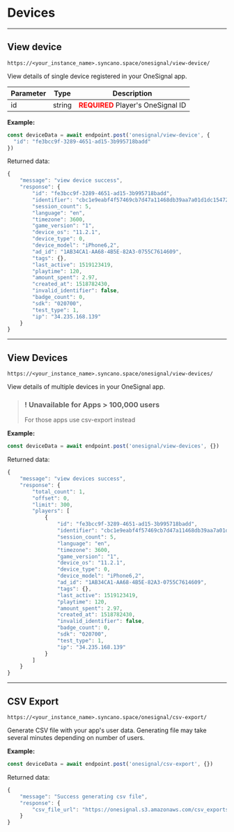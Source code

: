 
# Devices
---

## View device

```
https://<your_instance_name>.syncano.space/onesignal/view-device/
```

View details of single device registered in your OneSignal app.

Parameter |  Type  | Description
--------- | ------ | -----------
id  | string | **<font color="red"> REQUIRED </font>** Player's OneSignal ID

**Example:**
```js
const deviceData = await endpoint.post('onesignal/view-device', {
  "id": "fe3bcc9f-3289-4651-ad15-3b995718badd"
})
```

Returned data:
```js
{
	"message": "view device success",
	"response": {
		"id": "fe3bcc9f-3289-4651-ad15-3b995718badd",
		"identifier": "cbc1e9eabf4f57469cb7d47a11468db39aa7a01d1dc154721475bd2737e2aac7",
		"session_count": 5,
		"language": "en",
		"timezone": 3600,
		"game_version": "1",
		"device_os": "11.2.1",
		"device_type": 0,
		"device_model": "iPhone6,2",
		"ad_id": "1AB34CA1-AA68-4B5E-82A3-0755C7614609",
		"tags": {},
		"last_active": 1519123419,
		"playtime": 120,
		"amount_spent": 2.97,
		"created_at": 1518782430,
		"invalid_identifier": false,
		"badge_count": 0,
		"sdk": "020700",
		"test_type": 1,
		"ip": "34.235.168.139"
	}
}
```
___
## View Devices

```
https://<your_instance_name>.syncano.space/onesignal/view-devices/
```

View details of multiple devices in your OneSignal app.

> ### ! Unavailable for Apps > 100,000 users
> For those apps use csv-export instead

**Example:**
```js
const deviceData = await endpoint.post('onesignal/view-devices', {})
```

Returned data:
```js
{
	"message": "view devices success",
	"response": {
		"total_count": 1,
		"offset": 0,
		"limit": 300,
		"players": [
			{
				"id": "fe3bcc9f-3289-4651-ad15-3b995718badd",
				"identifier": "cbc1e9eabf4f57469cb7d47a11468db39aa7a01d1dc154721475bd2737e2aac7",
				"session_count": 5,
				"language": "en",
				"timezone": 3600,
				"game_version": "1",
				"device_os": "11.2.1",
				"device_type": 0,
				"device_model": "iPhone6,2",
				"ad_id": "1AB34CA1-AA68-4B5E-82A3-0755C7614609",
				"tags": {},
				"last_active": 1519123419,
				"playtime": 120,
				"amount_spent": 2.97,
				"created_at": 1518782430,
				"invalid_identifier": false,
				"badge_count": 0,
				"sdk": "020700",
				"test_type": 1,
				"ip": "34.235.168.139"
			}
		]
	}
}
```
___
## CSV Export
```
https://<your_instance_name>.syncano.space/onesignal/csv-export/
```

Generate CSV file with your app's user data. Generating file may take several minutes depending on number of users.

**Example:**
```js
const deviceData = await endpoint.post('onesignal/csv-export', {})
```

Returned data:

```js
{
	"message": "Success generating csv file",
	"response": {
		"csv_file_url": "https://onesignal.s3.amazonaws.com/csv_exports/e6e1908b-f5db-437c-a109-f754e578dd9e/users_5798ed83c962cf2be88d2e8cf6175461_2018-02-21.csv.gz"
	}
}
```
